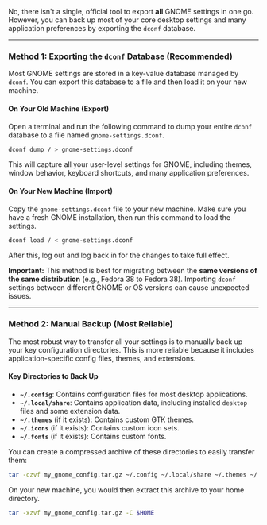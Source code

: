 No, there isn't a single, official tool to export **all** GNOME settings in one go. However, you can back up most of your core desktop settings and many application preferences by exporting the `dconf` database.

-----

### Method 1: Exporting the `dconf` Database (Recommended)

Most GNOME settings are stored in a key-value database managed by `dconf`. You can export this database to a file and then load it on your new machine.

#### On Your Old Machine (Export)

Open a terminal and run the following command to dump your entire `dconf` database to a file named `gnome-settings.dconf`.

```bash
dconf dump / > gnome-settings.dconf
```

This will capture all your user-level settings for GNOME, including themes, window behavior, keyboard shortcuts, and many application preferences.

#### On Your New Machine (Import)

Copy the `gnome-settings.dconf` file to your new machine. Make sure you have a fresh GNOME installation, then run this command to load the settings.

```bash
dconf load / < gnome-settings.dconf
```

After this, log out and log back in for the changes to take full effect.

**Important:** This method is best for migrating between the **same versions of the same distribution** (e.g., Fedora 38 to Fedora 38). Importing `dconf` settings between different GNOME or OS versions can cause unexpected issues.

-----

### Method 2: Manual Backup (Most Reliable)

The most robust way to transfer all your settings is to manually back up your key configuration directories. This is more reliable because it includes application-specific config files, themes, and extensions.

#### Key Directories to Back Up

  * **`~/.config`**: Contains configuration files for most desktop applications.
  * **`~/.local/share`**: Contains application data, including installed `desktop` files and some extension data.
  * **`~/.themes`** (if it exists): Contains custom GTK themes.
  * **`~/.icons`** (if it exists): Contains custom icon sets.
  * **`~/.fonts`** (if it exists): Contains custom fonts.

You can create a compressed archive of these directories to easily transfer them:

```bash
tar -czvf my_gnome_config.tar.gz ~/.config ~/.local/share ~/.themes ~/.icons ~/.fonts
```

On your new machine, you would then extract this archive to your home directory.

```bash
tar -xzvf my_gnome_config.tar.gz -C $HOME
```
